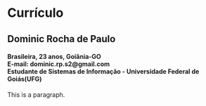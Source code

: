 <html lang="pt">
    <head>
        <meta charset="utf-8"/>
        <title>Currículo</title>
    </head>
<body>

<h1>Currículo</h1>
<h2>Dominic Rocha de Paulo</h2>
<h4>Brasileira, 23 anos, Goiânia-GO<br/>
E-mail: dominic.rp.s2@gmail.com<br />
Estudante de Sistemas de Informação - Universidade Federal de Goiás(UFG)
</h4>
<p>This is a paragraph.</p>

</body>
</html> 
